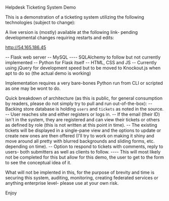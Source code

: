 Helpdesk Ticketing System Demo

This is a demonstration of a ticketing system utilizing the following technologies (subject to change):

A live version is (mostly) available at the following link- pending developmental changes requiring restarts and edits:

http://54.165.186.45


-- Flask web server
-- MySQL
---- SQLAlchemy to follow but not currently implemented
-- Python for Flask itself
-- HTML, CSS and JS
-- Currently using jQuery for development speed but to be moved to Knockout.js when apt to do so (the actual demo is working)

Implementation requires a very bare-bones Python run from CLI or scripted as one may be wont to do. 

Quick breakdown of architecture (as this is public, for general consumption by readers, please do not simply try to pull and run out-of-the-box):
-- Backing store database is holding `users` and `tickets` as noted in the source. 
-- User reaches site and either registers or logs in.
-- If the email (their ID) isn't in the system, they are registered and can view their tickets or others as defined by role (this is not written at this point in time).
-- The existing tickets will be displayed in a single-pane view and the options to update or create new ones are then offered (I'll try to work on making it shiny and move around all pretty with blurred backgrounds and sliding forms, etc. depending on time).
-- Option to respond to tickets with comments, reply to users- both submitters as well as clients to follow.
---- This will most likely not be completed for this but allow for this demo, the user to get to the form to see the conceptual idea of it.


What will not be implented in this, for the purpose of brevity and time is securing this system, auditing, monitoring, creating federated services or anything enterprise level- please use at your own risk. 

Enjoy
